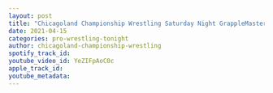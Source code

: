 ```yaml
---
layout: post
title: "Chicagoland Championship Wrestling Saturday Night GrappleMasters highlight Larkin vs Fett"
date: 2021-04-15
categories: pro-wrestling-tonight
author: chicagoland-championship-wrestling
spotify_track_id: 
youtube_video_id: YeZIFpAoC0c
apple_track_id: 
youtube_metadata: 
---
```

